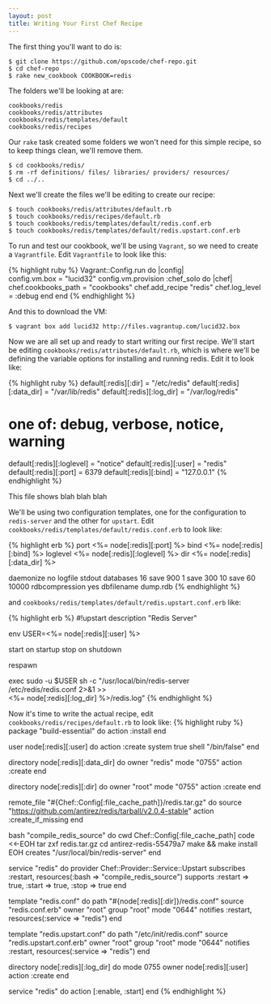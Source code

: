 ```yaml
---
layout: post
title: Writing Your First Chef Recipe
---
```


The first thing you'll want to do is:

    $ git clone https://github.com/opscode/chef-repo.git
    $ cd chef-repo 
    $ rake new_cookbook COOKBOOK=redis

The folders we'll be looking at are:

    cookbooks/redis
    cookbooks/redis/attributes
    cookbooks/redis/templates/default
    cookbooks/redis/recipes

Our `rake` task created some folders we won't need for this simple recipe, so
to keep things clean, we'll remove them.

    $ cd cookbooks/redis/
    $ rm -rf definitions/ files/ libraries/ providers/ resources/
    $ cd ../..

Next we'll create the files we'll be editing to create our recipe:

    $ touch cookbooks/redis/attributes/default.rb
    $ touch cookbooks/redis/recipes/default.rb
    $ touch cookbooks/redis/templates/default/redis.conf.erb
    $ touch cookbooks/redis/templates/default/redis.upstart.conf.erb

To run and test our cookbook, we'll be using `Vagrant`, so we need to create a
`Vagrantfile`. Edit `Vagrantfile` to look like this:

{% highlight ruby %}
Vagrant::Config.run do |config|                                                                                                 
  config.vm.box = "lucid32"
   config.vm.provision :chef_solo do |chef|
     chef.cookbooks_path = "cookbooks"
     chef.add_recipe "redis"
     chef.log_level = :debug
  end 
end
{% endhighlight %}

And this to download the VM:

    $ vagrant box add lucid32 http://files.vagrantup.com/lucid32.box

Now we are all set up and ready to start writing our first recipe.
We'll start be editing `cookbooks/redis/attributes/default.rb`,
which is where we'll be defining the variable options for installing
and running redis. Edit it to look like:

{% highlight ruby %}
default[:redis][:dir]       = "/etc/redis"
default[:redis][:data_dir]  = "/var/lib/redis"
default[:redis][:log_dir]   = "/var/log/redis"
# one of: debug, verbose, notice, warning
default[:redis][:loglevel]  = "notice"
default[:redis][:user]      = "redis"
default[:redis][:port]      = 6379
default[:redis][:bind]      = "127.0.0.1"
{% endhighlight %}

This file shows blah blah blah

We'll be using two configuration templates, one for the configuration to
`redis-server` and the other for `upstart`.
Edit `cookbooks/redis/templates/default/redis.conf.erb` to look like:

{% highlight erb %}
port <%= node[:redis][:port] %>
bind <%= node[:redis][:bind] %>
loglevel <%= node[:redis][:loglevel] %>
dir <%= node[:redis][:data_dir] %>

daemonize no
logfile stdout
databases 16
save 900 1
save 300 10
save 60 10000
rdbcompression yes
dbfilename dump.rdb
{% endhighlight %}

and `cookbooks/redis/templates/default/redis.upstart.conf.erb` like:

{% highlight erb %}
#!upstart
description "Redis Server"

env USER=<%= node[:redis][:user] %>

start on startup
stop on shutdown

respawn

exec sudo -u $USER sh -c "/usr/local/bin/redis-server \
  /etc/redis/redis.conf 2>&1 >> \
  <%= node[:redis][:log_dir] %>/redis.log"
{% endhighlight %}

Now it's time to write the actual recipe, edit `cookbooks/redis/recipes/default.rb`
to look like:
{% highlight ruby %}
package "build-essential" do
  action :install
end

user node[:redis][:user] do
  action :create
  system true
  shell "/bin/false"
end

directory node[:redis][:data_dir] do
  owner "redis"
  mode "0755"
  action :create
end

directory node[:redis][:dir] do
  owner "root"
  mode "0755"
  action :create
end

remote_file "#{Chef::Config[:file_cache_path]}/redis.tar.gz" do
  source "https://github.com/antirez/redis/tarball/v2.0.4-stable"
  action :create_if_missing
end

bash "compile_redis_source" do
  cwd Chef::Config[:file_cache_path]
  code <<-EOH
    tar zxf redis.tar.gz
    cd antirez-redis-55479a7
    make && make install
  EOH
  creates "/usr/local/bin/redis-server"
end

service "redis" do
  provider Chef::Provider::Service::Upstart
  subscribes :restart, resources(:bash => "compile_redis_source")
  supports :restart => true, :start => true, :stop => true
end

template "redis.conf" do
  path "#{node[:redis][:dir]}/redis.conf"
  source "redis.conf.erb"
  owner "root"
  group "root"
  mode "0644"
  notifies :restart, resources(:service => "redis")
end

template "redis.upstart.conf" do
  path "/etc/init/redis.conf"
  source "redis.upstart.conf.erb"
  owner "root"
  group "root"
  mode "0644"
  notifies :restart, resources(:service => "redis")
end

directory node[:redis][:log_dir] do
  mode 0755
  owner node[:redis][:user]
  action :create
end


service "redis" do
  action [:enable, :start]
end
{% endhighlight %}



